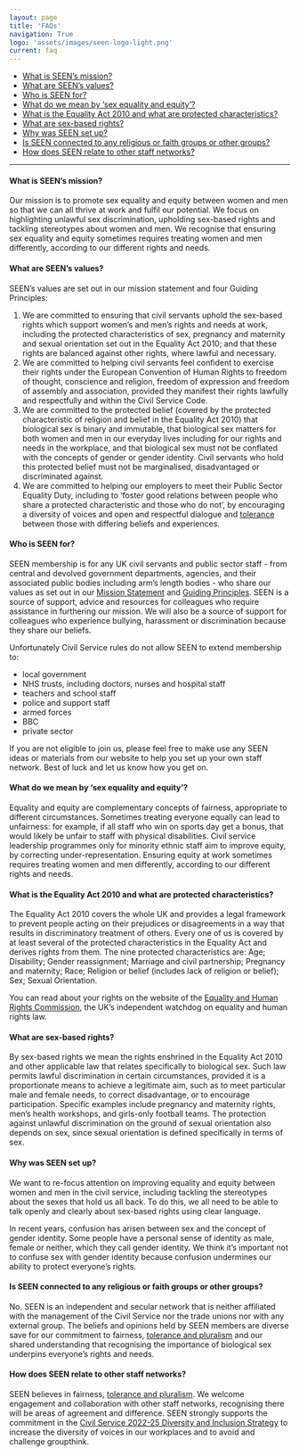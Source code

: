 ```yaml
---
layout: page
title: 'FAQs'
navigation: True
logo: 'assets/images/seen-logo-light.png'
current: faq
---
```


- [What is SEEN’s mission?](./#what-is-seens-mission)
- [What are SEEN’s values?](./#what-are-seens-values)
- [Who is SEEN for? ](./#who-is-seen-for)
- [What do we mean by ‘sex equality and equity’?](./#what-do-we-mean-by-sex-equality-and-equity)
- [What is the Equality Act 2010 and what are protected characteristics?](./#what-is-the-equality-act-2010-and-what-are-protected-characteristics)
- [What are sex-based rights?](./#what-are-sex-based-rights)
- [Why was SEEN set up?](./#why-was-seen-set-up)
- [Is SEEN connected to any religious or faith groups or other groups? ](./#is-seen-connected-to-any-religious-or-faith-groups-or-other-groups)
- [How does SEEN relate to other staff networks?](./#how-does-seen-relate-to-other-staff-networks)

-------------------

#### What is SEEN’s mission?

Our mission is to promote sex equality and equity between women and men so that we can all thrive at work and fulfil our potential. We focus on highlighting unlawful sex discrimination, upholding sex-based rights and tackling stereotypes about women and men. We recognise that ensuring sex equality and equity sometimes requires treating women and men differently, according to our different rights and needs.


#### What are SEEN’s values?

SEEN’s values are set out in our mission statement and four Guiding Principles:

1. We are committed to ensuring that civil servants uphold the sex-based rights which support women’s and men’s rights and needs at work, including the protected characteristics of sex, pregnancy and maternity and sexual orientation set out in the Equality Act 2010; and that these rights are balanced against other rights, where lawful and necessary.
2. We are committed to helping civil servants feel confident to exercise their rights under the European Convention of Human Rights to freedom of thought, conscience and religion, freedom of expression and freedom of assembly and association, provided they manifest their rights lawfully and respectfully and within the Civil Service Code.
3. We are committed to the protected belief (covered by the protected characteristic of religion and belief in the Equality Act 2010) that biological sex is binary and immutable, that biological sex matters for both women and men in our everyday lives including for our rights and needs in the workplace, and that biological sex must not be conflated with the concepts of gender or gender identity. Civil servants who hold this protected belief must not be marginalised, disadvantaged or discriminated against.
4. We are committed to helping our employers to meet their Public Sector Equality Duty, including to ‘foster good relations between people who share a protected characteristic and those who do not’, by encouraging a diversity of voices and open and respectful dialogue and [tolerance](/posts/2022-11-22-on-tolerance/) between those with differing beliefs and experiences.


#### Who is SEEN for? 

SEEN membership is for any UK civil servants and public sector staff - from central and devolved government departments, agencies, and their associated public bodies including arm’s length bodies - who share our values as set out in our [Mission Statement](./#what-is-seens-mission) and [Guiding Principles](./#what-are-seens-values).  SEEN is a source of support, advice and resources for colleagues who require assistance in furthering our mission.  We will also be a source of support for colleagues who experience bullying, harassment or discrimination because they share our beliefs.

Unfortunately Civil Service rules do not allow SEEN to extend membership to:
- local government
- NHS trusts, including doctors, nurses and hospital staff
- teachers and school staff
- police and support staff
- armed forces
- BBC
- private sector

If you are not eligible to join us, please feel free to make use any SEEN ideas or materials from our website to help you set up your own staff network. Best of luck and let us know how you get on.

#### What do we mean by ‘sex equality and equity’?

Equality and equity are complementary concepts of fairness, appropriate to different circumstances. Sometimes treating everyone equally can lead to unfairness: for example, if all staff who win on sports day get a bonus, that would likely be unfair to staff with physical disabilities. Civil service leadership programmes only for minority ethnic staff aim to improve equity, by correcting under-representation. Ensuring equity at work sometimes requires treating women and men differently, according to our different rights and needs.


#### What is the Equality Act 2010 and what are protected characteristics?

The Equality Act 2010 covers the whole UK and provides a legal framework to prevent people acting on their prejudices or disagreements in a way that results in discriminatory treatment of others. Every one of us is covered by at least several of the protected characteristics in the Equality Act and derives rights from them. The nine protected characteristics are: Age; Disability; Gender reassignment; Marriage and civil partnership; Pregnancy and maternity; Race; Religion or belief (includes lack of religion or belief); Sex; Sexual Orientation.

You can read about your rights on the website of the [Equality and Human Rights Commission](https://www.equalityhumanrights.com/en/equality-act/equality-act-2010), the UK’s independent watchdog on equality and human rights law.


#### What are sex-based rights?

By sex-based rights we mean the rights enshrined in the Equality Act 2010 and other applicable law that relates specifically to biological sex.  Such law permits lawful discrimination in certain circumstances, provided it is a proportionate means to achieve a legitimate aim, such as to meet particular male and female needs, to correct disadvantage, or to encourage participation.  Specific examples include pregnancy and maternity rights, men’s health workshops, and girls-only football teams.  The protection against unlawful discrimination on the ground of sexual orientation also depends on sex, since sexual orientation is defined specifically in terms of sex.


#### Why was SEEN set up?

We want to re-focus attention on improving equality and equity between women and men in the civil service, including tackling the stereotypes about the sexes that hold us all back.  To do this, we all need to be able to talk openly and clearly about sex-based rights using clear language. 

In recent years, confusion has arisen between sex and the concept of gender identity. Some people have a personal sense of identity as male, female or neither, which they call gender identity. We think it’s important not to confuse sex with gender identity because confusion undermines our ability to protect everyone’s rights.
 

#### Is SEEN connected to any religious or faith groups or other groups? 

No. SEEN is an independent and secular network that is neither affiliated with the management of the Civil Service nor the trade unions nor with any external group. The beliefs and opinions held by SEEN members are diverse save for our commitment to fairness, [tolerance and pluralism](/posts/2022-11-22-on-tolerance/) and our shared understanding that recognising the importance of biological sex underpins everyone’s rights and needs.


#### How does SEEN relate to other staff networks?

SEEN believes in fairness, [tolerance and pluralism](/posts/2022-11-22-on-tolerance/). We welcome engagement and collaboration with other staff networks, recognising there will be areas of agreement and difference. SEEN strongly supports the commitment in the [Civil Service 2022-25 Diversity and Inclusion Strategy](https://www.gov.uk/government/publications/civil-service-diversity-and-inclusion-strategy-2022-to-2025/civil-service-diversity-and-inclusion-strategy-2022-to-2025-html) to increase the diversity of voices in our workplaces and to avoid and challenge groupthink.
